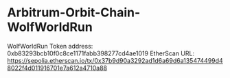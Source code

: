 # Arbitrum-Orbit-Chain-WolfWorldRun

WolfWorldRun Token address: 0xb83293bcb10f0c8ce1171fabb398277cd4ae1019
EtherScan URL: https://sepolia.etherscan.io/tx/0x37b9d90a3292ad1d6a69d6a135474499d48022f4d011916701e7a612a4710a88 
